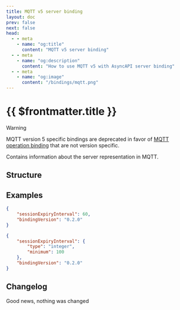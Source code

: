 ```yaml
---
title: MQTT v5 server binding
layout: doc
prev: false
next: false
head:
  - - meta
    - name: "og:title"
      content: "MQTT v5 server binding"
  - - meta
    - name: "og:description"
      content: "How to use MQTT v5 with AsyncAPI server binding"
  - - meta
    - name: "og:image"
      content: "/bindings/mqtt.png"
---
```


# {{ $frontmatter.title }}

> [!WARNING]
> MQTT version 5 specific bindings are deprecated in favor of [MQTT operation binding](../../../mqtt/0.2.0/server/index.md) that are not version specific.

Contains information about the server representation in MQTT.

## Structure

<Json url="/bindings/mqtt5-server.0.2.0.json" />

## Examples

```json
{
    "sessionExpiryInterval": 60,
    "bindingVersion": "0.2.0"
}
```

```json
{
    "sessionExpiryInterval": {
        "type": "integer",
        "minimum": 100
    },
    "bindingVersion": "0.2.0"
}
```

## Changelog

Good news, nothing was changed